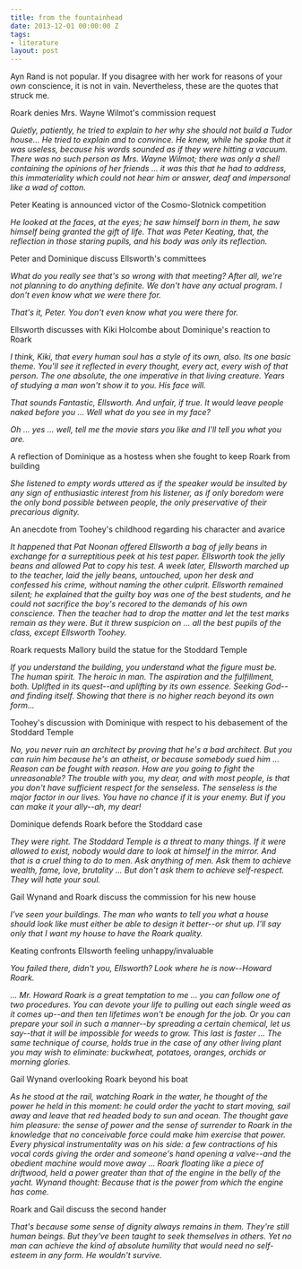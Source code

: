 ```yaml
---
title: from the fountainhead
date: 2013-12-01 00:00:00 Z
tags:
- literature
layout: post
---
```


Ayn Rand is not popular. If you disagree with her work for reasons of your *own* conscience, it is not in vain. Nevertheless, these are the quotes that struck me. 

Roark denies Mrs. Wayne Wilmot's commission request

*Quietly, patiently, he tried to explain to her why she should not build a Tudor house...  He tried to explain and to convince. He knew, while he spoke that it was useless, because his words sounded as if they were hitting a vacuum. There was no such person as Mrs. Wayne Wilmot; there was only a shell containing the opinions of her friends ... it was this that he had to address, this immateriality which could not hear him or answer, deaf and impersonal like a wad of cotton.*

Peter Keating is announced victor of the Cosmo-Slotnick competition

*He looked at the faces, at the eyes; he saw himself born in them, he saw himself being granted the gift of life. That was Peter Keating, that, the reflection in those staring pupils, and his body was only its reflection.*

Peter and Dominique discuss Ellsworth's committees

*What do you really see that's so wrong with that meeting? After all, we're not planning to do anything definite. We don't have any actual program. I don't even know what we were there for.*

*That's it, Peter. You don't even know what you were there for.*

Ellsworth discusses with Kiki Holcombe about Dominique's reaction to Roark

*I think, Kiki, that every human soul has a style of its own, also. Its one basic theme. You'll see it reflected in every thought, every act, every wish of that person. The one absolute, the one imperative in that living creature. Years of studying a man won't show it to you. His face will.*

*That sounds Fantastic, Ellsworth. And unfair, if true. It would leave people naked before you ... Well what do you see in my face?*

*Oh ... yes ... well, tell me the movie stars you like and I'll tell you what you are.*

A reflection of Dominique as a hostess when she fought to keep Roark from building

*She listened to empty words uttered as if the speaker would be insulted by any sign of enthusiastic interest from his listener, as if only boredom were the only bond possible between people, the only preservative of their precarious dignity.*

An anecdote from Toohey's childhood regarding his character and avarice

*It happened that Pat Noonan offered Ellsworth a bag of jelly beans in exchange for a surreptitious peek at his test paper. Ellsworth took the jelly beans and allowed Pat to copy his test. A week later, Ellsworth marched up to the teacher, laid the jelly beans, untouched, upon her desk and confessed his crime, without naming the other culprit. Ellsworth remained silent; he explained that the guilty boy was one of the best students, and he could not sacrifice the boy's recored to the demands of his own conscience. Then the teacher had to drop the matter and let the test marks remain as they were. But it threw suspicion on ... all the best pupils of the class, except Ellsworth Toohey.*

Roark requests Mallory build the statue for the Stoddard Temple

*If you understand the building, you understand what the figure must be. The human spirit. The heroic in man. The aspiration and the fulfillment, both. Uplifted in its quest--and uplifting by its own essence. Seeking God--and finding itself. Showing that there is no higher reach beyond its own form...*

Toohey's discussion with Dominique with respect to his debasement of the Stoddard Temple

*No, you never ruin an architect by proving that he's a bad architect. But you can ruin him because he's an atheist, or because somebody sued him ... Reason can be fought with reason. How are you going to fight the unreasonable? The trouble with you, my dear, and with most people, is that you don't have sufficient respect for the senseless. The senseless is the major factor in our lives. You have no chance if it is your enemy. But if you can make it your ally--ah, my dear!*

Dominique defends Roark before the Stoddard case

*They were right. The Stoddard Temple is a threat to many things. If it were allowed to exist, nobody would dare to look at himself in the mirror. And that is a cruel thing to do to men. Ask anything of men. Ask them to achieve wealth, fame, love, brutality ... But don't ask them to achieve self-respect. They will hate your soul.*

Gail Wynand and Roark discuss the commission for his new house

*I've seen your buildings. The man who wants to tell you what a house should look like must either be able to design it better--or shut up. I'll say only that I want my house to have the Roark quality.*

Keating confronts Ellsworth feeling unhappy/invaluable

*You failed there, didn't you, Ellsworth? Look where he is now--Howard Roark.*

*... Mr. Howard Roark is a great temptation to me ... you can follow one of two procedures. You can devote your life to pulling out each single weed as it comes up--and then ten lifetimes won't be enough for the job. Or you can prepare your soil in such a manner--by spreading a certain chemical, let us say--that it will be impossible for weeds to grow. This last is faster ... The same technique of course, holds true in the case of any other living plant you may wish to eliminate: buckwheat, potatoes, oranges, orchids or morning glories.*

Gail Wynand overlooking Roark beyond his boat

*As he stood at the rail, watching Roark in the water, he thought of the power he held in this moment: he could order the yacht to start moving, sail away and leave that red headed body to sun and ocean. The thought gave him pleasure: the sense of power and the sense of surrender to Roark in the knowledge that no conceivable force could make him exercise that power. Every physical instrumentality was on his side: a few contractions of his vocal cords giving the order and someone's hand opening a valve--and the obedient machine would move away ... Roark floating like a piece of driftwood,  held a power greater than that of the engine in the belly of the yacht. Wynand thought: Because that is the power from which the engine has come.*

Roark and Gail discuss the second hander

*That's because some sense of dignity always remains in them. They're still human beings. But they've been taught to seek themselves in others. Yet no man can achieve the kind of absolute humility that would need no self-esteem in any form. He wouldn't survive.*
